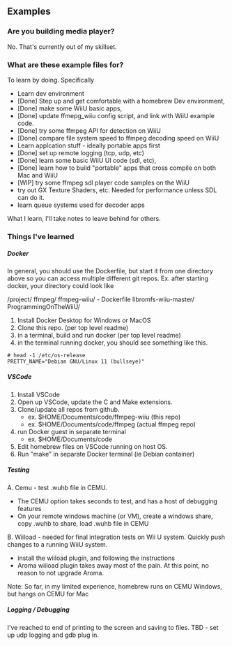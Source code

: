 ## Examples

### Are you building media player?

No. That's currently out of my skillset.

### What are these example files for?

To learn by doing. Specifically
* Learn dev environment
* [Done] Step up and get comfortable with a homebrew Dev environment,
* [Done] make some WiiU basic apps, 
* [Done] update ffmepg_wiiu config script, and link with WiiU example code.
* [Done] try some ffmpeg API for detection on WiiU
* [Done] compare file system speed to ffmpeg decoding speed on WiiU
* Learn applcation stuff - ideally portable apps first
* [Done] set up remote logging (tcp, udp, etc) 
* [Done] learn some basic WiiU UI code (sdl, etc), 
* [Done] learn how to build "portable" apps that cross compile on both Mac and WiiU
* [WIP]  try some ffmpeg sdl player code samples on the WiiU
* try out GX Texture Shaders, etc.  Needed for performance unless SDL can do it.
* learn queue systems used for decoder apps

What I learn, I'll take notes to leave behind for others.

### Things I've learned

##### Docker

In general, you should use the Dockerfile, but start it from one directory above so you can access multiple
different git repos.  Ex. after starting docker, your directory could look like

/project/
  ffmpeg/
  ffmpeg-wiiu/
    - Dockerfile
  libromfs-wiiu-master/
  ProgrammingOnTheWiiU/


1. Install Docker Desktop for Windows or MacOS
2. Clone this repo. (per top level readme)
3. in a terminal, build and run docker (per top level readme)
4. in the terminal running docker, you should see something like this.

```
# head -1 /etc/os-release
PRETTY_NAME="Debian GNU/Linux 11 (bullseye)"
```

##### VSCode 


1. Install VSCode
2. Open up VSCode, update the C and Make extensions.
3. Clone/update all repos from github.  
   - ex. $HOME/Documents/code/ffmpeg-wiiu (this repo)
   - ex. $HOME/Documents/code/ffmpeg (actual ffmpeg repo)
4. run Docker guest in separate terminal
   - ex. $HOME/Documents/code  
5. Edit homebrew files on VSCode running on host OS.
6. Run "make" in separate Docker terminal (ie Debian container)

##### Testing

A. Cemu - test .wuhb file in CEMU.   
   - The CEMU option takes seconds to test, and has a host of debugging features
   - On your remote windows machine (or VM), create a windows share, copy .wuhb to share, load .wuhb file in CEMU

B. Wiiload - needed for final integration tests on Wii U system. Quickly push changes to a running WiiU system.
   - install the wiiload plugin, and following the instructions
   - Aroma wiiload plugin takes away most of the pain.  At this point, no reason to not upgrade Aroma.

Note: So far, in my limited experience, homebrew runs on CEMU Windows, 
but hangs on CEMU for Mac

##### Logging / Debugging
 I've reached to end of printing to the screen and saving to files.
 TBD - set up udp logging and gdb plug in.
